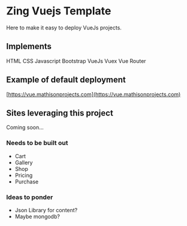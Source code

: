 # Zing Vuejs Template

Here to make it easy to deploy VueJs projects.

## Implements
HTML
CSS
Javascript
Bootstrap
VueJs
Vuex
Vue Router

## Example of default deployment

[https://vue.mathisonprojects.com](https://vue.mathisonprojects.com)

## Sites leveraging this project

Coming soon...

### Needs to be built out

- Cart
- Gallery
- Shop
- Pricing
- Purchase

### Ideas to ponder
- Json Library for content?
- Maybe mongodb?

